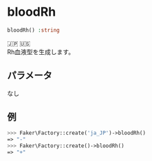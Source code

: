 # bloodRh
```php
bloodRh() :string
```
:jp: :us:  
Rh血液型を生成します。

## パラメータ
なし

## 例
```php
>>> Faker\Factory::create('ja_JP')->bloodRh()
=> "-"
>>> Faker\Factory::create()->bloodRh()
=> "+"
```
